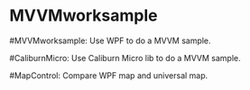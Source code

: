 # MVVMworksample
#MVVMworksample: Use WPF to do a MVVM sample.

#CaliburnMicro: Use Caliburn Micro lib to do a MVVM sample.

#MapControl: Compare WPF map and universal map.
